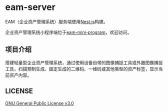 # eam-server

EAM（企业资产管理系统）服务端使用[Nest.js](https://nestjs.com/)构建。

企业资产管理系统小程序端位于[eam-mini-program](https://github.com/Edward-Brock/eam-mini-program)，欢迎访问。

## 项目介绍

搭建轻量型企业资产管理系统，通过使用设备自带的图像捕捉工具或外置图像捕捉工具，扫描预制生成、固定生成的二维码、一维码或其他类型的资产标签，显示当前资产内容。

## LICENSE

[GNU General Public License v3.0](LICENSE)
